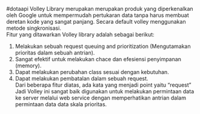#dotaapi
Volley Library merupakan merupakan produk yang diperkenalkan oleh Google untuk mempermudah pertukaran data tanpa harus membuat deretan kode yang sangat panjang. Secara default volley menggunakan metode singkronisasi.  
Fitur yang ditawarkan Volley library adalah sebagai berikut:  
1.	Melakukan sebuah request queuing and prioritization (Mengutamakan prioritas dalam sebuah antrian). 
2.	Sangat efektif untuk melakukan chace dan efesiensi penyimpanan (memory).  
3.	Dapat melakukan perubahan class sesuai dengan kebutuhan.  
4.	Dapat melakukan pembatalan dalam sebuah request.  
Dari beberapa fitur diatas, ada kata yang menjadi point yaitu “request” Jadi Volley ini sangat baik digunakan untuk melakukan permintaan data ke server melalui web service dengan memperhatikan antrian dalam permintaan data data skala prioritas. 
